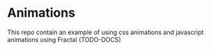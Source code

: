 # Animations

This repo contain an example of using css animations and javascript animations using Fractal (TODO-DOCS)
